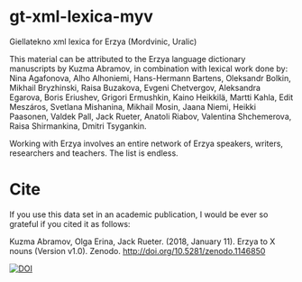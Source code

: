 # gt-xml-lexica-myv
Giellatekno xml lexica for Erzya (Mordvinic, Uralic)


This material can be attributed to the Erzya language dictionary manuscripts by Kuzma Abramov, in combination with lexical work done by:
Nina Agafonova, Alho Alhoniemi, Hans-Hermann Bartens, Oleksandr Bolkin, Mikhail Bryzhinski, Raisa Buzakova, Evgeni Chetvergov, Aleksandra Egarova, Boris Eriushev, Grigori Ermushkin, Kaino Heikkilä, Martti Kahla, Edit Meszáros, Svetlana Mishanina, Mikhail Mosin, Jaana Niemi, Heikki Paasonen, Valdek Pall, Jack Rueter, Anatoli Riabov, Valentina Shchemerova, Raisa Shirmankina, Dmitri Tsygankin.

Working with Erzya involves an entire network of Erzya speakers, writers, researchers and teachers. The list is endless.

# Cite
If you use this data set in an academic publication, I would be ever so grateful if you cited it as follows:

Kuzma Abramov, Olga Erina, Jack Rueter. (2018, January 11). Erzya to X nouns (Version v1.0). Zenodo. http://doi.org/10.5281/zenodo.1146850

[![DOI](https://zenodo.org/badge/DOI/10.5281/zenodo.1146850.svg)](https://doi.org/10.5281/zenodo.1146850)


